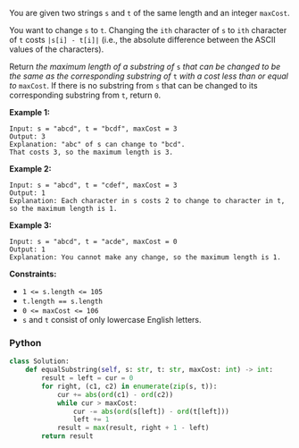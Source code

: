 You are given two strings  `s`  and  `t`  of the same length and an integer  `maxCost`.

You want to change  `s`  to  `t`. Changing the  `ith`  character of  `s`  to  `ith`  character of  `t`  costs  `|s[i] - t[i]|`  (i.e., the absolute difference between the ASCII values of the characters).

Return  _the maximum length of a substring of_ `s` _that can be changed to be the same as the corresponding substring of_ `t` _with a cost less than or equal to_ `maxCost`. If there is no substring from  `s`  that can be changed to its corresponding substring from  `t`, return  `0`.

**Example 1:**
```
Input: s = "abcd", t = "bcdf", maxCost = 3
Output: 3
Explanation: "abc" of s can change to "bcd".
That costs 3, so the maximum length is 3.
```

**Example 2:**
```
Input: s = "abcd", t = "cdef", maxCost = 3
Output: 1
Explanation: Each character in s costs 2 to change to character in t,  so the maximum length is 1.
```

**Example 3:**
```
Input: s = "abcd", t = "acde", maxCost = 0
Output: 1
Explanation: You cannot make any change, so the maximum length is 1.
```

**Constraints:**

-   `1 <= s.length <= 105`
-   `t.length == s.length`
-   `0 <= maxCost <= 106`
-   `s`  and  `t`  consist of only lowercase English letters.


### Python

```python
class Solution:
    def equalSubstring(self, s: str, t: str, maxCost: int) -> int:
        result = left = cur = 0
        for right, (c1, c2) in enumerate(zip(s, t)):
            cur += abs(ord(c1) - ord(c2))
            while cur > maxCost:
                cur -= abs(ord(s[left]) - ord(t[left]))
                left += 1
            result = max(result, right + 1 - left)
        return result
```